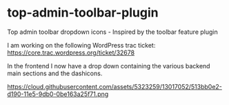 # top-admin-toolbar-plugin
Top admin toolbar dropdown icons - Inspired by the toolbar feature plugin

I am working on the following WordPress trac ticket: https://core.trac.wordpress.org/ticket/32678

In the frontend I now have a drop down containing the various backend main sections and the dashicons.

https://cloud.githubusercontent.com/assets/5323259/13017052/513bb0e2-d190-11e5-9db0-0be163a25f71.png
